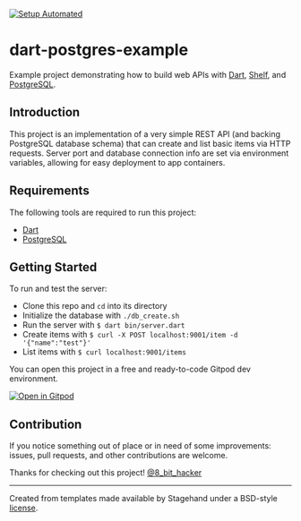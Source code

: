 [![Setup Automated](https://img.shields.io/badge/setup-automated-blue?logo=gitpod)](https://gitpod.io/from-referrer/)
# dart-postgres-example
Example project demonstrating how to build web APIs with [Dart](https://dart.dev), [Shelf](https://pub.dartlang.org/packages/shelf), and [PostgreSQL](https://postgresql.org).

## Introduction
This project is an implementation of a very simple REST API (and backing PostgreSQL database schema) that can create and list basic items via HTTP requests. Server port and database connection info are set via environment variables, allowing for easy deployment to app containers.

## Requirements
The following tools are required to run this project:
* [Dart](https://dart.dev/get-dart)
* [PostgreSQL](https://www.postgresql.org/download/)

## Getting Started
To run and test the server:
* Clone this repo and `cd` into its directory
* Initialize the database with `./db_create.sh`
* Run the server with `$ dart bin/server.dart`
* Create items with `$ curl -X POST localhost:9001/item -d '{"name":"test"}'`
* List items with `$ curl localhost:9001/items`

You can open this project in a free and ready-to-code Gitpod dev environment.

[![Open in Gitpod](https://gitpod.io/button/open-in-gitpod.svg)](https://gitpod.io/from-referrer/)

## Contribution
If you notice something out of place or in need of some improvements: issues, pull requests, and other contributions are welcome.

Thanks for checking out this project!
[@8_bit_hacker](https://twitter.com/8_bit_hacker)

___
Created from templates made available by Stagehand under a BSD-style
[license](https://github.com/dart-lang/stagehand/blob/master/LICENSE).

